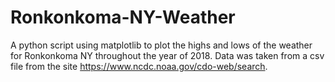 # Ronkonkoma-NY-Weather
A python script using matplotlib to plot the highs and lows of the weather for Ronkonkoma NY throughout the year of 2018. Data was taken from a csv file from the site https://www.ncdc.noaa.gov/cdo-web/search.
